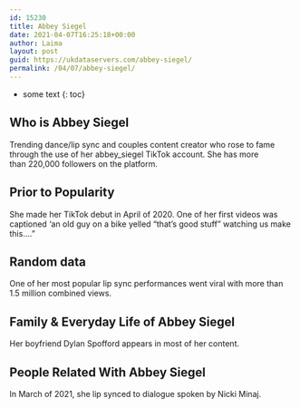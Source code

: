 ```yaml
---
id: 15230
title: Abbey Siegel
date: 2021-04-07T16:25:18+00:00
author: Laima
layout: post
guid: https://ukdataservers.com/abbey-siegel/
permalink: /04/07/abbey-siegel/
---
```


* some text
{: toc}


## Who is Abbey Siegel
                  
                  
                  
Trending dance/lip sync and couples content creator who rose to fame through the use of her abbey_siegel TikTok account. She has more than 220,000 followers on the platform.
                  
              
            
              
            
                
                
                
## Prior to Popularity
                  
                  
                  
She made her TikTok debut in April of 2020. One of her first videos was captioned &#8216;an old guy on a bike yelled &#8220;that&#8217;s good stuff&#8221; watching us make this&#8230;.&#8221;
                  
              
            
              
            
                
                
                
## Random data
                  
                  
                  
One of her most popular lip sync performances went viral with more than 1.5 million combined views.
                  
              
            
              
            
                
                
                
## Family & Everyday Life of Abbey Siegel
                  
                  
                  
Her boyfriend Dylan Spofford appears in most of her content. 
                  
              
            
              
            
                
                
                
## People Related With Abbey Siegel
                  
                  
                  
In March of 2021, she lip synced to dialogue spoken by Nicki Minaj. 
                  
              
            
              
            
                
              
            
              
              
            
            
              
            
          
          
          